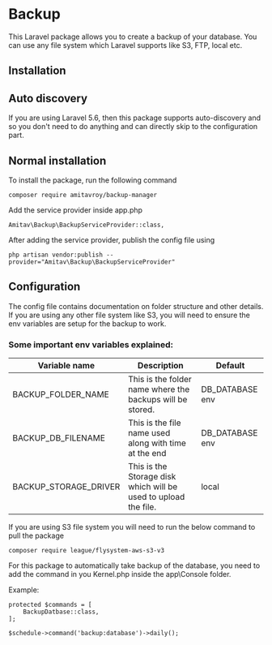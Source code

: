 # Backup

This Laravel package allows you to create a backup of your database. You can use any file system which Laravel supports like S3, FTP, local etc.

## Installation

## Auto discovery
If you are using Laravel 5.6, then this package supports auto-discovery and so you don't need to do anything and can directly skip to the configuration part.

## Normal installation
To install the package, run the following command
```
composer require amitavroy/backup-manager
```

Add the service provider inside app.php
```
Amitav\Backup\BackupServiceProvider::class,
```

After adding the service provider, publish the config file using
```
php artisan vendor:publish --provider="Amitav\Backup\BackupServiceProvider"
```

## Configuration
The config file contains documentation on folder structure and other details. If you are using any other file system like S3, you will need to ensure the env variables are setup for the backup to work.

### Some important env variables explained:
| Variable name     | Description           | Default  |
| ------------- |-------------| -----|
| BACKUP_FOLDER_NAME | This is the folder name where the backups will be stored. | DB_DATABASE env |
| BACKUP_DB_FILENAME | This is the file name used along with time at the end | DB_DATABASE env |
| BACKUP_STORAGE_DRIVER | This is the Storage disk which will be used to upload the file. | local |



If you are using S3 file system you will need to run the below command to pull the package

```
composer require league/flysystem-aws-s3-v3
```

For this package to automatically take backup of the database, you need to add the command in you Kernel.php inside the app\Console folder.

Example:

```
protected $commands = [
    BackupDatbase::class,
];

$schedule->command('backup:database')->daily();
```
